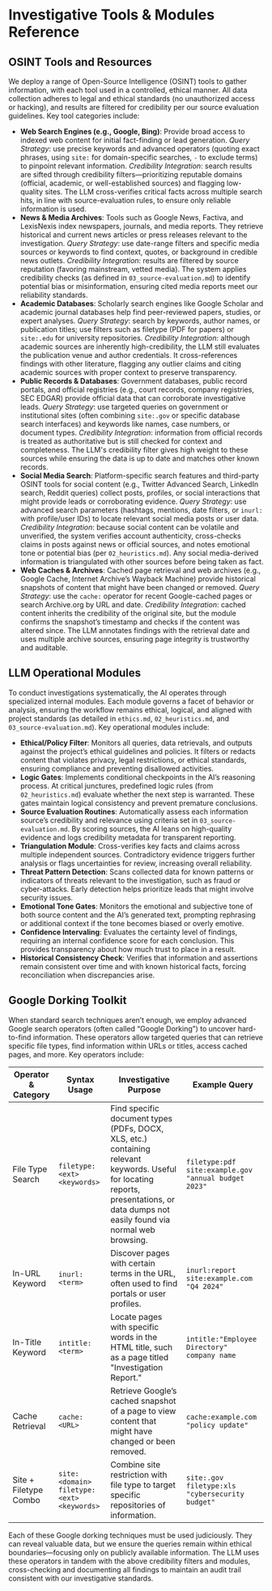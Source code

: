 # Investigative Tools & Modules Reference

## OSINT Tools and Resources

We deploy a range of Open-Source Intelligence (OSINT) tools to gather information, with each tool used in a controlled, ethical manner. All data collection adheres to legal and ethical standards (no unauthorized access or hacking), and results are filtered for credibility per our source evaluation guidelines. Key tool categories include:

- **Web Search Engines (e.g., Google, Bing)**: Provide broad access to indexed web content for initial fact-finding or lead generation. *Query Strategy*: use precise keywords and advanced operators (quoting exact phrases, using `site:` for domain-specific searches, `-` to exclude terms) to pinpoint relevant information. *Credibility Integration*: search results are sifted through credibility filters—prioritizing reputable domains (official, academic, or well-established sources) and flagging low-quality sites. The LLM cross-verifies critical facts across multiple search hits, in line with source-evaluation rules, to ensure only reliable information is used.
- **News & Media Archives**: Tools such as Google News, Factiva, and LexisNexis index newspapers, journals, and media reports. They retrieve historical and current news articles or press releases relevant to the investigation. *Query Strategy*: use date-range filters and specific media sources or keywords to find context, quotes, or background in credible news outlets. *Credibility Integration*: results are filtered by source reputation (favoring mainstream, vetted media). The system applies credibility checks (as defined in `03_source-evaluation.md`) to identify potential bias or misinformation, ensuring cited media reports meet our reliability standards.
- **Academic Databases**: Scholarly search engines like Google Scholar and academic journal databases help find peer-reviewed papers, studies, or expert analyses. *Query Strategy*: search by keywords, author names, or publication titles; use filters such as filetype (PDF for papers) or `site:.edu` for university repositories. *Credibility Integration*: although academic sources are inherently high-credibility, the LLM still evaluates the publication venue and author credentials. It cross-references findings with other literature, flagging any outlier claims and citing academic sources with proper context to preserve transparency.
- **Public Records & Databases**: Government databases, public record portals, and official registries (e.g., court records, company registries, SEC EDGAR) provide official data that can corroborate investigative leads. *Query Strategy*: use targeted queries on government or institutional sites (often combining `site:.gov` or specific database search interfaces) and keywords like names, case numbers, or document types. *Credibility Integration*: information from official records is treated as authoritative but is still checked for context and completeness. The LLM's credibility filter gives high weight to these sources while ensuring the data is up to date and matches other known records.
- **Social Media Search**: Platform-specific search features and third-party OSINT tools for social content (e.g., Twitter Advanced Search, LinkedIn search, Reddit queries) collect posts, profiles, or social interactions that might provide leads or corroborating evidence. *Query Strategy*: use advanced search parameters (hashtags, mentions, date filters, or `inurl:` with profile/user IDs) to locate relevant social media posts or user data. *Credibility Integration*: because social content can be volatile and unverified, the system verifies account authenticity, cross-checks claims in posts against news or official sources, and notes emotional tone or potential bias (per `02_heuristics.md`). Any social media-derived information is triangulated with other sources before being taken as fact.
- **Web Caches & Archives**: Cached page retrieval and web archives (e.g., Google Cache, Internet Archive’s Wayback Machine) provide historical snapshots of content that might have been changed or removed. *Query Strategy*: use the `cache:` operator for recent Google-cached pages or search Archive.org by URL and date. *Credibility Integration*: cached content inherits the credibility of the original site, but the module confirms the snapshot’s timestamp and checks if the content was altered since. The LLM annotates findings with the retrieval date and uses multiple archive sources, ensuring page integrity is trustworthy and auditable.

## LLM Operational Modules

To conduct investigations systematically, the AI operates through specialized internal modules. Each module governs a facet of behavior or analysis, ensuring the workflow remains ethical, logical, and aligned with project standards (as detailed in `ethics.md`, `02_heuristics.md`, and `03_source-evaluation.md`). Key operational modules include:

- **Ethical/Policy Filter**: Monitors all queries, data retrievals, and outputs against the project’s ethical guidelines and policies. It filters or redacts content that violates privacy, legal restrictions, or ethical standards, ensuring compliance and preventing disallowed activities.
- **Logic Gates**: Implements conditional checkpoints in the AI’s reasoning process. At critical junctures, predefined logic rules (from `02_heuristics.md`) evaluate whether the next step is warranted. These gates maintain logical consistency and prevent premature conclusions.
- **Source Evaluation Routines**: Automatically assess each information source’s credibility and relevance using criteria set in `03_source-evaluation.md`. By scoring sources, the AI leans on high-quality evidence and logs credibility metadata for transparent reporting.
- **Triangulation Module**: Cross-verifies key facts and claims across multiple independent sources. Contradictory evidence triggers further analysis or flags uncertainties for review, increasing overall reliability.
- **Threat Pattern Detection**: Scans collected data for known patterns or indicators of threats relevant to the investigation, such as fraud or cyber-attacks. Early detection helps prioritize leads that might involve security issues.
- **Emotional Tone Gates**: Monitors the emotional and subjective tone of both source content and the AI’s generated text, prompting rephrasing or additional context if the tone becomes biased or overly emotive.
- **Confidence Intervaling**: Evaluates the certainty level of findings, requiring an internal confidence score for each conclusion. This provides transparency about how much trust to place in a result.
- **Historical Consistency Check**: Verifies that information and assertions remain consistent over time and with known historical facts, forcing reconciliation when discrepancies arise.

## Google Dorking Toolkit

When standard search techniques aren’t enough, we employ advanced Google search operators (often called “Google Dorking”) to uncover hard-to-find information. These operators allow targeted queries that can retrieve specific file types, find information within URLs or titles, access cached pages, and more. Key operators include:

| Operator & Category | Syntax Usage | Investigative Purpose | Example Query |
|---------------------|-------------|----------------------|---------------|
| File Type Search | `filetype:<ext> <keywords>` | Find specific document types (PDFs, DOCX, XLS, etc.) containing relevant keywords. Useful for locating reports, presentations, or data dumps not easily found via normal web browsing. | `filetype:pdf site:example.gov "annual budget 2023"` |
| In-URL Keyword | `inurl:<term>` | Discover pages with certain terms in the URL, often used to find portals or user profiles. | `inurl:report site:example.com "Q4 2024"` |
| In-Title Keyword | `intitle:<term>` | Locate pages with specific words in the HTML title, such as a page titled "Investigation Report." | `intitle:"Employee Directory" company name` |
| Cache Retrieval | `cache:<URL>` | Retrieve Google’s cached snapshot of a page to view content that might have changed or been removed. | `cache:example.com "policy update"` |
| Site + Filetype Combo | `site:<domain> filetype:<ext> <keywords>` | Combine site restriction with file type to target specific repositories of information. | `site:.gov filetype:xls "cybersecurity budget"` |

Each of these Google dorking techniques must be used judiciously. They can reveal valuable data, but we ensure the queries remain within ethical boundaries—focusing only on publicly available information. The LLM uses these operators in tandem with the above credibility filters and modules, cross-checking and documenting all findings to maintain an audit trail consistent with our investigative standards.
